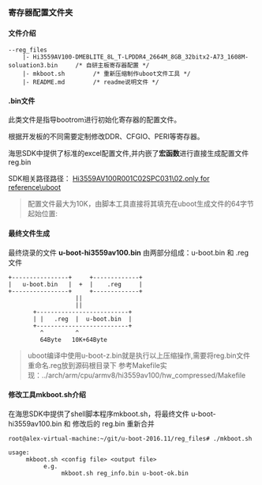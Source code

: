 ### 寄存器配置文件夹


#### 文件介绍

```
--reg_files
    |- Hi3559AV100-DMEBLITE_8L_T-LPDDR4_2664M_8GB_32bitx2-A73_1608M-soluation3.bin     /* 自研主板寄存器配置 */
    |- mkboot.sh        /* 重新压缩制作uboot文件工具 */
    |- README.md        /* readme说明文件 */
```

#### .bin文件
此类文件是指导bootrom进行初始化寄存器的配置文件。

根据开发板的不同需要定制修改DDR、CFGIO、PERI等寄存器。

海思SDK中提供了标准的excel配置文件,并内嵌了**宏函数**进行直接生成配置文件reg.bin

SDK相关路径路径：
    [Hi3559AV100R001C02SPC031\02.only for reference\uboot]()

> 配置文件最大为10K，由脚本工具直接将其填充在uboot生成文件的64字节起始位置:


#### 最终文件生成

最终烧录的文件 **u-boot-hi3559av100.bin** 由两部分组成：u-boot.bin 和 .reg 文件


```
+----------------+     +-------------+
|   u-boot.bin   |  +  |    .reg     |
+----------------+     +-------------+
                   ||
                   ||
       +--------------------------+
       | |   .reg  |  u-boot.bin  |
       +--------------------------+
         ^         ^
         64Byte   10K+64Byte
```

> uboot编译中使用u-boot-z.bin就是执行以上压缩操作,需要将reg.bin文件重命名.reg放到源码根目录下
> 参考Makefile实现：../arch/arm/cpu/armv8/hi3559av100/hw\_compressed/Makefile 

#### 修改工具mkboot.sh介绍

在海思SDK中提供了shell脚本程序mkboot.sh，将最终文件 u-boot-hi3559av100.bin 和 修改后的 reg.bin 重新合并

```
root@alex-virtual-machine:~/git/u-boot-2016.11/reg_files# ./mkboot.sh 

usage:
     mkboot.sh <config file> <output file>
          e.g.
               mkboot.sh reg_info.bin u-boot-ok.bin
```
